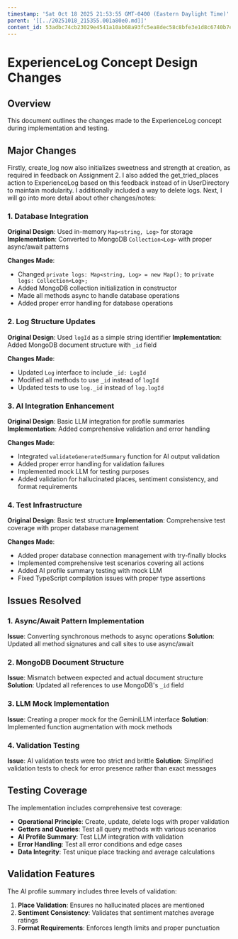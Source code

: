 ```yaml
---
timestamp: 'Sat Oct 18 2025 21:53:55 GMT-0400 (Eastern Daylight Time)'
parent: '[[../20251018_215355.001a80e0.md]]'
content_id: 53adbc74cb23029e4541a10ab68a93fc5ea8dec58c8bfe3e1d8c6740b7eeddba
---
```


# ExperienceLog Concept Design Changes

## Overview

This document outlines the changes made to the ExperienceLog concept during implementation and testing.

## Major Changes

Firstly, create\_log now also initializes sweetness and strength at creation, as required in feedback on Assignment 2. I also added the get\_tried\_places action to ExperienceLog based on this feedback instead of in UserDirectory to maintain modularity. I additionally included a way to delete logs. Next, I will go into more detail about other changes/notes:

### 1. Database Integration

**Original Design**: Used in-memory `Map<string, Log>` for storage
**Implementation**: Converted to MongoDB `Collection<Log>` with proper async/await patterns

**Changes Made**:

* Changed `private logs: Map<string, Log> = new Map();` to `private logs: Collection<Log>;`
* Added MongoDB collection initialization in constructor
* Made all methods async to handle database operations
* Added proper error handling for database operations

### 2. Log Structure Updates

**Original Design**: Used `logId` as a simple string identifier
**Implementation**: Added MongoDB document structure with `_id` field

**Changes Made**:

* Updated `Log` interface to include `_id: LogId`
* Modified all methods to use `_id` instead of `logId`
* Updated tests to use `log._id` instead of `log.logId`

### 3. AI Integration Enhancement

**Original Design**: Basic LLM integration for profile summaries
**Implementation**: Added comprehensive validation and error handling

**Changes Made**:

* Integrated `validateGeneratedSummary` function for AI output validation
* Added proper error handling for validation failures
* Implemented mock LLM for testing purposes
* Added validation for hallucinated places, sentiment consistency, and format requirements

### 4. Test Infrastructure

**Original Design**: Basic test structure
**Implementation**: Comprehensive test coverage with proper database management

**Changes Made**:

* Added proper database connection management with try-finally blocks
* Implemented comprehensive test scenarios covering all actions
* Added AI profile summary testing with mock LLM
* Fixed TypeScript compilation issues with proper type assertions

## Issues Resolved

### 1. Async/Await Pattern Implementation

**Issue**: Converting synchronous methods to async operations
**Solution**: Updated all method signatures and call sites to use async/await

### 2. MongoDB Document Structure

**Issue**: Mismatch between expected and actual document structure
**Solution**: Updated all references to use MongoDB's `_id` field

### 3. LLM Mock Implementation

**Issue**: Creating a proper mock for the GeminiLLM interface
**Solution**: Implemented function augmentation with mock methods

### 4. Validation Testing

**Issue**: AI validation tests were too strict and brittle
**Solution**: Simplified validation tests to check for error presence rather than exact messages

## Testing Coverage

The implementation includes comprehensive test coverage:

* **Operational Principle**: Create, update, delete logs with proper validation
* **Getters and Queries**: Test all query methods with various scenarios
* **AI Profile Summary**: Test LLM integration with validation
* **Error Handling**: Test all error conditions and edge cases
* **Data Integrity**: Test unique place tracking and average calculations

## Validation Features

The AI profile summary includes three levels of validation:

1. **Place Validation**: Ensures no hallucinated places are mentioned
2. **Sentiment Consistency**: Validates that sentiment matches average ratings
3. **Format Requirements**: Enforces length limits and proper punctuation
